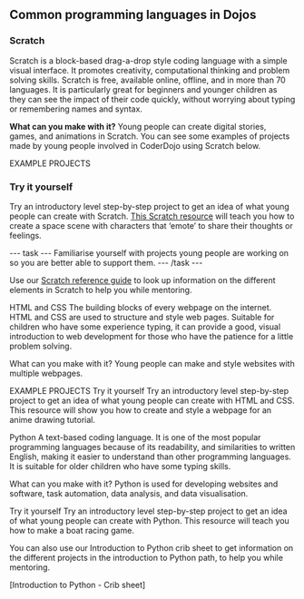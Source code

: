 ## Common programming languages in Dojos

### Scratch
Scratch is a block-based drag-a-drop style coding language with a simple visual interface. It promotes creativity, computational thinking and problem solving skills. Scratch is free, available online, offline, and in more than 70 languages. It is particularly great for beginners and younger children as they can see the impact of their code quickly, without worrying about typing or remembering names and syntax.

**What can you make with it?**
Young people can create digital stories, games, and animations in Scratch. You can see some examples of projects made by young people involved in CoderDojo using Scratch below.

EXAMPLE PROJECTS

### Try it yourself
Try an introductory level step-by-step project to get an idea of what young people can create with Scratch. [This Scratch resource](https://projects.raspberrypi.org/en/projects/space-talk) will teach you how to create a space scene with characters that ‘emote’ to share their thoughts or feelings.

--- task ---
Familiarise yourself with projects young people are working on so you are better able to support them. 
--- /task ---

Use our [Scratch reference guide](https://projects.raspberrypi.org/en/projects/getting-started-scratch/0) to look up information on the different elements in Scratch to help you while mentoring. 

HTML and CSS
The building blocks of every webpage on the internet. HTML and CSS are used to structure and style web pages. Suitable for children who have some experience typing, it can provide a good, visual introduction to web development for those who have the patience for a little problem solving.

What can you make with it?
Young people can make and style websites with multiple webpages.

EXAMPLE PROJECTS
Try it yourself
Try an introductory level step-by-step project to get an idea of what young people can create with HTML and CSS. This resource will show you how to create and style a webpage for an anime drawing tutorial.


Python
A text-based coding language. It is one of the most popular programming languages because of its readability, and similarities to written English, making it easier to understand than other programming languages. It is suitable for older children who have some typing skills.

What can you make with it?
Python is used for developing websites and software, task automation, data analysis, and data visualisation.

Try it yourself
Try an introductory level step-by-step project to get an idea of what young people can create with Python. This resource will teach you how to make a boat racing game.

You can also use our Introduction to Python crib sheet to get information on the different projects in the introduction to Python path, to help you while mentoring. 

[Introduction to Python - Crib sheet]
